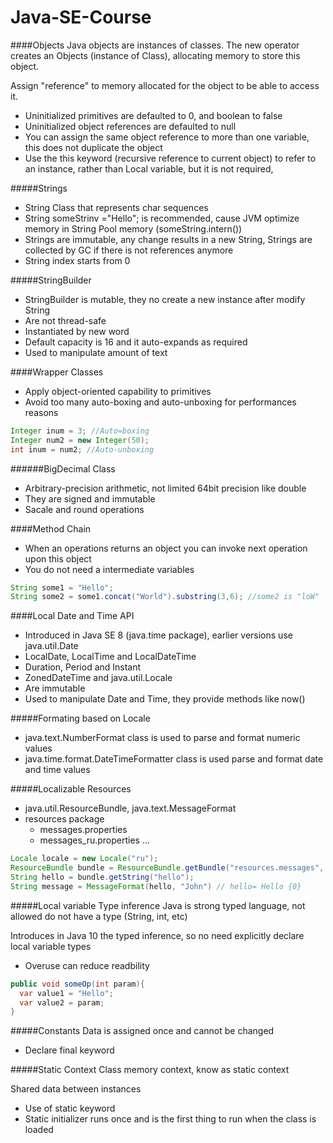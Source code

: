 # Java-SE-Course

####Objects
Java objects are instances of classes.
The new operator creates an Objects (instance of Class), allocating memory to store this object.

Assign "reference" to memory allocated for the object to be able to access it.

 - Uninitialized primitives are defaulted to 0, and boolean to false
 - Uninitialized object references are defaulted to null
 - You can assign the same object reference to more than one variable, this does not duplicate the object
 - Use the this keyword (recursive reference to current object) to refer to an instance, rather than Local variable, but it is not required, 
 
#####Strings
 - String Class that represents char sequences
 - String someStrinv ="Hello"; is recommended, cause JVM optimize memory in String Pool memory (someString.intern())
 - Strings are immutable, any change results in a new String, Strings are collected by GC if there is not references anymore
 - String index starts from 0
 
#####StringBuilder
 - StringBuilder is mutable, they no create a new instance after modify String 
 - Are not thread-safe
 - Instantiated by new word
 - Default capacity is 16 and it auto-expands as required
 - Used to manipulate amount of text
 
####Wrapper Classes
 - Apply object-oriented capability to primitives
 - Avoid too many auto-boxing and auto-unboxing for performances reasons
 
 ```java
 Integer inum = 3; //Auto=boxing
 Integer num2 = new Integer(50);
 int inum = num2; //Auto-unboxing
 ```
 
######BigDecimal Class
 - Arbitrary-precision arithmetic, not limited 64bit precision like double
 - They are signed and immutable
 - Sacale and round operations
 
####Method Chain
 - When an operations returns an object you can invoke next operation upon this object
 - You do not need a intermediate variables
 
 ```java
 String some1 = "Hello";
 String some2 = some1.concat("World").substring(3,6); //some2 is "loW"
 ```

####Local Date and Time API
 - Introduced in Java SE 8 (java.time package), earlier versions use java.util.Date
 - LocalDate, LocalTime and LocalDateTime
 - Duration, Period and Instant
 - ZonedDateTime and java.util.Locale
 - Are immutable
 - Used to manipulate Date and Time, they provide methods like now()
 
#####Formating based on Locale
 - java.text.NumberFormat class is used to parse and format numeric values
 - java.time.format.DateTimeFormatter class is used parse and format date and time values
 
#####Localizable Resources
 - java.util.ResourceBundle, java.text.MessageFormat
 - resources package
    - messages.properties
    - messages_ru.properties ...

 ```java
 Locale locale = new Locale("ru");
 ResourceBundle bundle = ResourceBundle.getBundle("resources.messages", locale);
 String hello = bundle.getString("hello");
 String message = MessageFormat(hello, "John") // hello= Hello {0}
 ```

#####Local variable Type inference
Java is strong typed language, not allowed do not have a type (String, int, etc)

Introduces in Java 10 the typed inference, so no need explicitly declare local variable types
 - Overuse can reduce readbility 

 ```java
public void someOp(int param){
   var value1 = "Hello";
   var value2 = param;
}
 ```
 
#####Constants
Data is assigned once and cannot be changed
 - Declare final keyword
 
#####Static Context
Class memory context, know as static context

Shared data between instances
 - Use of static keyword
 - Static initializer runs once and is the first thing to run when the class is loaded